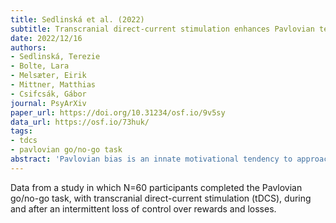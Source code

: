 ```yaml
---
title: Sedlinská et al. (2022)
subtitle: Transcranial direct-current stimulation enhances Pavlovian tendencies during intermittent loss of control
date: 2022/12/16
authors:
- Sedlinská, Terezie
- Bolte, Lara
- Melsæter, Eirik
- Mittner, Matthias
- Csifcsák, Gábor
journal: PsyArXiv
paper_url: https://doi.org/10.31234/osf.io/9v5sy
data_url: https://osf.io/73huk/
tags:
- tdcs
- pavlovian go/no-go task
abstract: 'Pavlovian bias is an innate motivational tendency to approach rewards and remain passive in the face of punishment. The relative reliance on Pavlovian valuation has been found to increase when the perceived control over environmental reinforcers is compromised, leading to behavior resembling learned helplessness (LH). In our study, we used a version of an orthogonalized Go-NoGo reinforcement learning task to examine the relative reliance on Pavlovian and instrumental valuation during and after an intermittent loss of control over rewards and losses. Sixty healthy young adults underwent the task and received anodal high-definition transcranial direct current stimulation (HD-tDCS) over the medial prefrontal/ dorsal anterior cingulate cortex in a randomized, double-blind, sham-controlled study. Furthermore, we evaluated changes in cue-locked mid-frontal theta power derived from electroencephalography. We hypothesized that active stimulation would reduce Pavlovian bias during manipulation of outcome controllability, and the effect would be accompanied by stronger mid-frontal theta activity, representing arbitration between choice strategies in favor of instrumental relative to Pavlovian valuation. We found a progressive decrease in Pavlovian bias during and after the loss of control over feedback. Active HD-tDCS counteracted this effect while not affecting the mid-frontal theta signal. The results were at odds with our hypotheses but also with previous findings reporting LH-like patterns during and after the loss of control without brain stimulation. The discrepancy may be related to different protocols for the controllability manipulation. We argue that the subjective evaluation of task controllability is crucial in mediating the balance between Pavlovian and instrumental valuation during reinforcement learning and that the medial prefrontal/dorsal anterior cingulate cortex is a key region in this respect. These findings have implications for understanding the behavioral and neural underpinnings of LH in humans.'
---
```


Data from a study in which N=60 participants completed the Pavlovian go/no-go task, with transcranial direct-current stimulation (tDCS), during and after an intermittent loss of control over rewards and losses.
